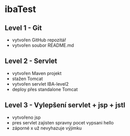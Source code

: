 # ibaTest

## Level 1 - Git
* vytvořen GitHub repozitář
* vytvořen soubor README.md


## Level 2 - Servlet
* vytvořen Maven projekt
* stažen Tomcat
* vytvořen servlet IBA-level2
* deploy přes standalone Tomcat
 
## Level 3 - Vylepšení servlet + jsp + jstl
* vytvořeno jsp
* pres servlet zajisten spravny pocet vypsani hello
* záporné x už nevyhazuje výjimku
